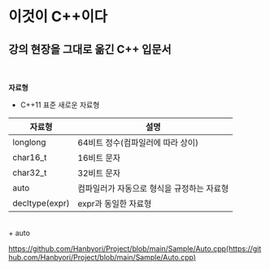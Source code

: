 # 이것이 C++이다
## 강의 현장을 그대로 옮긴 C++ 입문서
<br/><br/>
**자료형**
+ C++11 표준 새로운 자료형

자료형 | 설명
------------ | -------------
longlong | 64비트 정수(컴파일러에 따라 상이)
char16_t | 16비트 문자
char32_t | 32비트 문자
auto | 컴파일러가 자동으로 형식을 규정하는 자료형
decltype(expr) | expr과 동일한 자료형
<br/>
+ auto

https://github.com/Hanbyori/Project/blob/main/Sample/Auto.cpp(https://github.com/Hanbyori/Project/blob/main/Sample/Auto.cpp)
